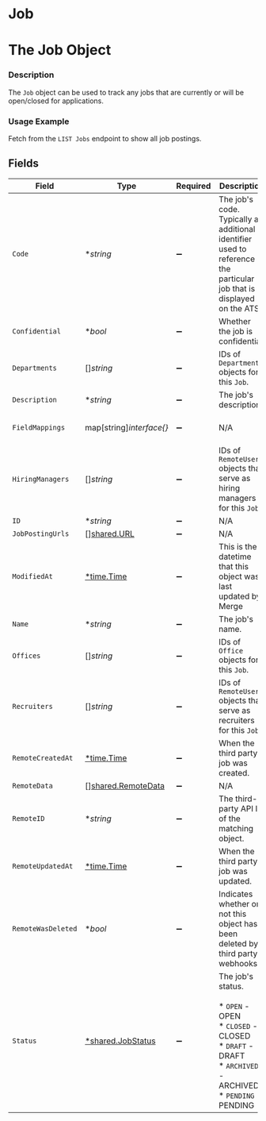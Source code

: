 # Job

# The Job Object
### Description
The `Job` object can be used to track any jobs that are currently or will be open/closed for applications.
### Usage Example
Fetch from the `LIST Jobs` endpoint to show all job postings.


## Fields

| Field                                                                                                                         | Type                                                                                                                          | Required                                                                                                                      | Description                                                                                                                   | Example                                                                                                                       |
| ----------------------------------------------------------------------------------------------------------------------------- | ----------------------------------------------------------------------------------------------------------------------------- | ----------------------------------------------------------------------------------------------------------------------------- | ----------------------------------------------------------------------------------------------------------------------------- | ----------------------------------------------------------------------------------------------------------------------------- |
| `Code`                                                                                                                        | **string*                                                                                                                     | :heavy_minus_sign:                                                                                                            | The job's code. Typically an additional identifier used to reference the particular job that is displayed on the ATS.         | C0025                                                                                                                         |
| `Confidential`                                                                                                                | **bool*                                                                                                                       | :heavy_minus_sign:                                                                                                            | Whether the job is confidential.                                                                                              | true                                                                                                                          |
| `Departments`                                                                                                                 | []*string*                                                                                                                    | :heavy_minus_sign:                                                                                                            | IDs of `Department` objects for this `Job`.                                                                                   | ["5b3c1341-a20f-4e51-b72c-f3830a16c97b","d6e687d6-0c36-48a1-8114-35324b5cb38f"]                                               |
| `Description`                                                                                                                 | **string*                                                                                                                     | :heavy_minus_sign:                                                                                                            | The job's description.                                                                                                        | <b>If you're reading this documentation, you might be a good fit for Merge!</b>                                               |
| `FieldMappings`                                                                                                               | map[string]*interface{}*                                                                                                      | :heavy_minus_sign:                                                                                                            | N/A                                                                                                                           | {"organization_defined_targets":{"custom_key":"custom_value"},"linked_account_defined_targets":{"custom_key":"custom_value"}} |
| `HiringManagers`                                                                                                              | []*string*                                                                                                                    | :heavy_minus_sign:                                                                                                            | IDs of `RemoteUser` objects that serve as hiring managers for this `Job`.                                                     | ["787ed912-33ec-444e-a215-8d71cc42fc12"]                                                                                      |
| `ID`                                                                                                                          | **string*                                                                                                                     | :heavy_minus_sign:                                                                                                            | N/A                                                                                                                           | 022a2bef-57e5-4def-8ed2-7c41bd9a5ed8                                                                                          |
| `JobPostingUrls`                                                                                                              | [][shared.URL](../../../pkg/models/shared/url.md)                                                                             | :heavy_minus_sign:                                                                                                            | N/A                                                                                                                           | [{"url_type":"JOB_POSTING","value":"https://merge.dev/careers"}]                                                              |
| `ModifiedAt`                                                                                                                  | [*time.Time](https://pkg.go.dev/time#Time)                                                                                    | :heavy_minus_sign:                                                                                                            | This is the datetime that this object was last updated by Merge                                                               | 2021-10-16T00:00:00Z                                                                                                          |
| `Name`                                                                                                                        | **string*                                                                                                                     | :heavy_minus_sign:                                                                                                            | The job's name.                                                                                                               | Software Engineer (Merge is actually hiring btw)                                                                              |
| `Offices`                                                                                                                     | []*string*                                                                                                                    | :heavy_minus_sign:                                                                                                            | IDs of `Office` objects for this `Job`.                                                                                       | ["9871b4a9-f5d2-4f3b-a66b-dfedbed42c46"]                                                                                      |
| `Recruiters`                                                                                                                  | []*string*                                                                                                                    | :heavy_minus_sign:                                                                                                            | IDs of `RemoteUser` objects that serve as recruiters for this `Job`.                                                          | ["787ed912-33ec-444e-a215-8d71cc42fc12"]                                                                                      |
| `RemoteCreatedAt`                                                                                                             | [*time.Time](https://pkg.go.dev/time#Time)                                                                                    | :heavy_minus_sign:                                                                                                            | When the third party's job was created.                                                                                       | 2021-10-15T00:00:00Z                                                                                                          |
| `RemoteData`                                                                                                                  | [][shared.RemoteData](../../../pkg/models/shared/remotedata.md)                                                               | :heavy_minus_sign:                                                                                                            | N/A                                                                                                                           | [{"data":["Varies by platform"],"path":"/positions"}]                                                                         |
| `RemoteID`                                                                                                                    | **string*                                                                                                                     | :heavy_minus_sign:                                                                                                            | The third-party API ID of the matching object.                                                                                | 8765432                                                                                                                       |
| `RemoteUpdatedAt`                                                                                                             | [*time.Time](https://pkg.go.dev/time#Time)                                                                                    | :heavy_minus_sign:                                                                                                            | When the third party's job was updated.                                                                                       | 2021-10-16T00:00:00Z                                                                                                          |
| `RemoteWasDeleted`                                                                                                            | **bool*                                                                                                                       | :heavy_minus_sign:                                                                                                            | Indicates whether or not this object has been deleted by third party webhooks.                                                |                                                                                                                               |
| `Status`                                                                                                                      | [*shared.JobStatus](../../../pkg/models/shared/jobstatus.md)                                                                  | :heavy_minus_sign:                                                                                                            | The job's status.<br/><br/>* `OPEN` - OPEN<br/>* `CLOSED` - CLOSED<br/>* `DRAFT` - DRAFT<br/>* `ARCHIVED` - ARCHIVED<br/>* `PENDING` - PENDING | OPEN                                                                                                                          |